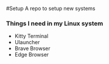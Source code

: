 #Setup
A repo to setup new systems 

### Things I need in my Linux system
* Kitty Terminal
* Ulauncher
* Brave Browser
* Edge Browser

